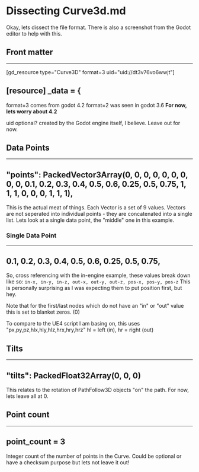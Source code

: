 # Dissecting Curve3d.md 

Okay, lets dissect the file format. There is also a screenshot from the Godot editor to help with this.

## Front matter
-----
[gd_resource type="Curve3D" format=3 uid="uid://dt3v76vo6wwjt"]

[resource]
_data = {
-----

format=3 comes from godot 4.2
format=2 was seen in godot 3.6
**For now, lets worry about 4.2**

uid optional? created by the Godot engine itself, I believe. Leave out for now.

## Data Points
-----
"points": PackedVector3Array(0, 0, 0, 0, 0, 0, 0, 0, 0, 0.1, 0.2, 0.3, 0.4, 0.5, 0.6, 0.25, 0.5, 0.75, 1, 1, 1, 0, 0, 0, 1, 1, 1),
-----
This is the actual meat of things.
Each Vector is a set of 9 values. Vectors are not seperated into individual points - they are concatenated into a single list. Lets look at a single data point, the "middle" one in this example.

### Single Data Point
-----
0.1, 0.2, 0.3, 0.4, 0.5, 0.6, 0.25, 0.5, 0.75,
-----
So, cross referencing with the in-engine example, these values break down like so:
`in-x, in-y, in-z, out-x, out-y, out-z, pos-x, pos-y, pos-z`
This is personally surprising as I was expecting them to put position first, but hey. 

Note that for the first/last nodes which do not have an "in" or "out" value this is set to blanket zeros. (0)

To compare to the UE4 script I am basing on, this uses "px,py,pz,hlx,hly,hlz,hrx,hry,hrz"
hl = left (in), hr = right (out)


## Tilts
-----
"tilts": PackedFloat32Array(0, 0, 0)
-----
This relates to the rotation of PathFollow3D objects "on" the path.
For now, lets leave all at 0.


## Point count
-----
point_count = 3
-----

Integer count of the number of points in the Curve. Could be optional or have a checksum purpose but lets not leave it out!